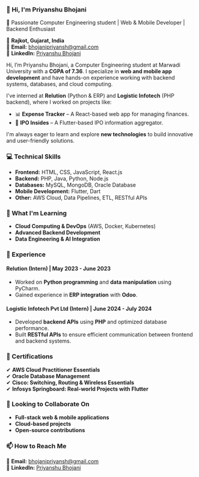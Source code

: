 
### **👋 Hi, I'm Priyanshu Bhojani**  
🚀 Passionate Computer Engineering student | Web & Mobile Developer | Backend Enthusiast  

📍 **Rajkot, Gujarat, India**  
📧 **Email:** bhojanipriyansh@gmail.com  
🔗 **LinkedIn:** [Priyanshu Bhojani](https://www.linkedin.com/in/priyanshu-bhojani)  

Hi, I’m Priyanshu Bhojani, a Computer Engineering student at Marwadi University with a **CGPA of 7.36**. I specialize in **web and mobile app development** and have hands-on experience working with backend systems, databases, and cloud computing.  

I've interned at **Relution** (Python & ERP) and **Logistic Infotech** (PHP backend), where I worked on projects like:  
- 📊 **Expense Tracker** – A React-based web app for managing finances.  
- 📱 **IPO Insides** – A Flutter-based IPO information aggregator.  

I'm always eager to learn and explore **new technologies** to build innovative and user-friendly solutions.  

### **💻 Technical Skills**  
- **Frontend:** HTML, CSS, JavaScript, React.js  
- **Backend:** PHP, Java, Python, Node.js  
- **Databases:** MySQL, MongoDB, Oracle Database  
- **Mobile Development:** Flutter, Dart  
- **Other:** AWS Cloud, Data Pipelines, ETL, RESTful APIs  

### **🌱 What I'm Learning**  
- **Cloud Computing & DevOps** (AWS, Docker, Kubernetes)  
- **Advanced Backend Development**  
- **Data Engineering & AI Integration**  

### **💼 Experience**  
#### **Relution (Intern) | May 2023 - June 2023**  
- Worked on **Python programming** and **data manipulation** using PyCharm.  
- Gained experience in **ERP integration** with **Odoo**.  

#### **Logistic Infotech Pvt Ltd (Intern) | June 2024 - July 2024**  
- Developed **backend APIs** using **PHP** and optimized database performance.  
- Built **RESTful APIs** to ensure efficient communication between frontend and backend systems.  

### **📜 Certifications**  
✔ **AWS Cloud Practitioner Essentials**  
✔ **Oracle Database Management**  
✔ **Cisco: Switching, Routing & Wireless Essentials**  
✔ **Infosys Springboard: Real-world Projects with Flutter**  

### **💞️ Looking to Collaborate On**  
- **Full-stack web & mobile applications**  
- **Cloud-based projects**  
- **Open-source contributions**  

### **📫 How to Reach Me**  
📩 **Email:** bhojanipriyansh@gmail.com  
🔗 **LinkedIn:** [Priyanshu Bhojani](https://www.linkedin.com/in/priyanshu-bhojani)  




